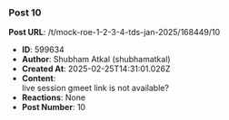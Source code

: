 ### Post 10
**Post URL**: /t/mock-roe-1-2-3-4-tds-jan-2025/168449/10
- **ID**: 599634
- **Author**: Shubham Atkal (shubhamatkal)
- **Created At**: 2025-02-25T14:31:01.026Z
- **Content**:  
  live session gmeet link is not available?
- **Reactions**: None
- **Post Number**: 10


